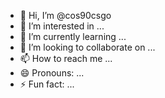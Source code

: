 - 👋 Hi, I’m @cos90csgo
- 👀 I’m interested in ...
- 🌱 I’m currently learning ...
- 💞️ I’m looking to collaborate on ...
- 📫 How to reach me ...
- 😄 Pronouns: ...
- ⚡ Fun fact: ...

<!---
cos90csgo/cos90csgo is a ✨ special ✨ repository because its `README.md` (this file) appears on your GitHub profile.
You can click the Preview link to take a look at your changes.
--->
